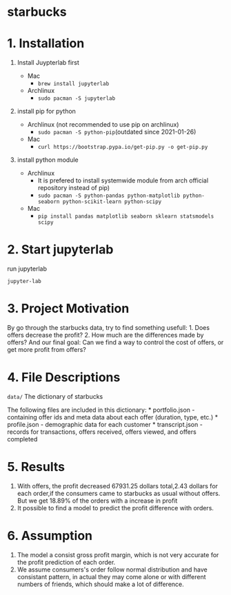 # starbucks

# 1. Installation

1. Install Juypterlab first
      + Mac
         - `brew install jupyterlab`
      + Archlinux
        - `sudo pacman -S jupyterlab`
2. install pip for python
      + Archlinux (not recommended to use pip on archlinux)
         - `sudo pacman -S python-pip`(outdated since 2021-01-26)
      + Mac
         - `curl https://bootstrap.pypa.io/get-pip.py -o get-pip.py`

3. install python module
      
      + Archlinux
         - It is prefered to install systemwide module from arch official repository instead of pip)
         - `sudo pacman -S python-pandas python-matplotlib python-seaborn python-scikit-learn python-scipy`
      + Mac
         - `pip install pandas matplotlib seaborn sklearn statsmodels scipy`

# 2. Start jupyterlab
   run jupyterlab

  `jupyter-lab`

# 3. Project Motivation
  By go through the starbucks data, try to find something usefull:
    1. Does offers decrease the profit?
    2. How much are the differences made by offers?
   And our final goal: 
   Can we find a way to control the cost of offers, or get more profit from offers?
# 4. File Descriptions
   `data/`
   The dictionary of starbucks

   The following files are included in this dictionary:
    * portfolio.json - containing offer ids and meta data about each offer (duration, type, etc.)
    * profile.json - demographic data for each customer
    * transcript.json - records for transactions, offers received, offers viewed, and offers completed

# 5. Results
   1. With offers, the profit decreased 67931.25 dollars total,2.43 dollars for each order,if the consumers came to starbucks as usual without offers.
But we get 18.89% of the orders with a increase in profit
   2. It possible to find a model to predict the profit difference with orders.
    
# 6. Assumption
   1. The model a consist gross profit margin, which is not very accurate for the profit prediction of each order.
   2. We assume consumers's order follow normal distribution and have consistant pattern, in actual they may come alone or with different numbers of friends, which should make a lot of difference. 
